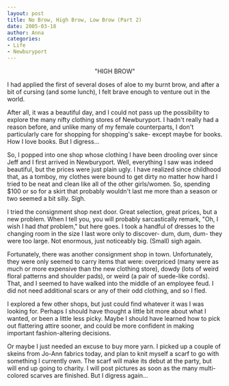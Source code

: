 ```yaml
---
layout: post
title: No Brow, High Brow, Low Brow (Part 2)
date: 2005-03-18
author: Anna
categories:
- Life
- Newburyport
---
```


<center>"HIGH BROW"</center>

I had applied the first of several doses of aloe to my burnt brow, and after a bit of cursing (and some lunch), I felt brave enough to venture out in the world.

After all, it was a beautiful day, and I could not pass up the possibility to explore the many nifty clothing stores of Newburyport. I hadn't really had a reason before, and unlike many of my female counterparts, I don't particularly care for shopping for shopping's sake- except maybe for books. How I love books. But I digress...

So, I popped into one shop whose clothing I have been drooling over since Jeff and I first arrived in Newburyport. Well, everything I saw was indeed beautiful, but the prices were just plain ugly. I have realized since childhood that, as a tomboy, my clothes were bound to get dirty no matter how hard I tried to be neat and clean like all of the other girls/women. So, spending $100 or so for a skirt that probably wouldn't last me more than a season or two seemed a bit silly. Sigh.

I tried the consignment shop next door. Great selection, great prices, but a new problem. When I tell you, you will probably sarcastically remark, "Oh, I wish I had <i>that</i> problem," but here goes. I took a handful of dresses to the changing room in the size I last wore only to discover- dum, dum, dum- they were too large. Not enormous, just noticeably big. (Small) sigh again.

Fortunately, there was another consignment shop in town. Unfortunately, they were only seemed to carry items that were: overpriced (many were as much or more expensive than the new clothing store), dowdy (lots of weird floral patterns and shoulder pads), or weird (a pair of suede-like cords). That, and I seemed to have walked into the middle of an employee feud. I did not need additional scars or any of their odd clothing, and so I fled.

I explored a few other shops, but just could find whatever it was I was looking for. Perhaps I should have thought a little bit more about what I wanted, or been a little less picky. Maybe I should have learned how to pick out flattering attire sooner, and could be more confident in making important fashion-altering decisions.

Or maybe I just needed an excuse to buy more yarn. I picked up a couple of skeins from Jo-Ann fabrics today, and plan to knit myself a scarf to go with something I currently own. The scarf will make its debut at the party, but will end up going to charity. I will post pictures as soon as the many multi-colored scarves are finished. But I digress again...